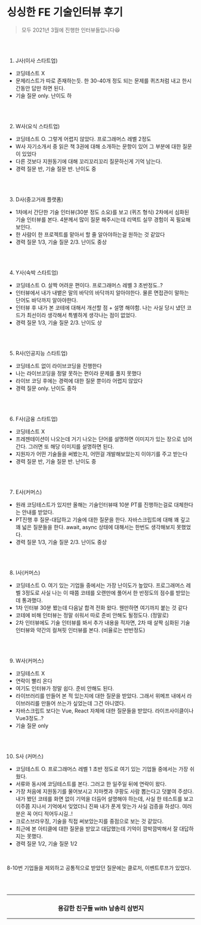 # 싱싱한 FE 기술인터뷰 후기

> 모두 2021년 3월에 진행한 인터뷰들입니다😆

<br />
<br />

1. J사(이사 스타트업)
- 코딩테스트 X
- 문제리스트가 따로 존재하는듯. 한 30-40개 정도 되는 문제를 퀴즈처럼 내고 한시간동안 답만 하면 된다.
- 기술 질문 only. 난이도 하

<br />
<br />

2. W사(요식 스타트업)
- 코딩테스트 O. 그렇게 어렵지 않았다. 프로그래머스 레벨 2정도
- W사 자기소개서 중 읽은 책 3권에 대해 소개하는 문항이 있어 그 부분에 대한 질문이 있었다
- 다른 것보다 지원동기에 대해 꼬리꼬리꼬리 질문하신게 기억 남는다.
- 경력 질문 반, 기술 질문 반. 난이도 중

<br />
<br />

3. D사(중고거래 플랫폼)
- 1차에서 간단한 기술 인터뷰(30분 정도 소요)를 보고 (퀴즈 형식) 2차에서 심화된 기술 인터뷰를 본다. 4분께서 많이 질문 해주시는데 리액트 실무 경험이 꼭 필요해보인다.
- 한 사람이 한 프로젝트를 맡아서 할 줄 알아야하는걸 원하는 것 같았다
- 경력 질문 1/3, 기술 질문 2/3. 난이도 중상

<br />
<br />

4. Y사(숙박 스타트업)
- 코딩테스트 O. 살짝 어려운 편이다. 프로그래머스 레벨 3 초반정도..?
- 인터뷰에서 내가 내뱉은 말의 바닥의 바닥까지 알아야한다. 물론 면접관이 말하는 단어도 바닥까지 알아야한다.
- 인터뷰 후 내가 본 코테에 대해서 개선할 점 + 설명 해야함. 나는 사실 당시 냈던 코드가 최선이라 생각해서 특별하게 생각나는 점이 없었다.
- 경력 질문 1/3, 기술 질문 2/3. 난이도 상

<br />
<br />

5. R사(인공지능 스타트업)
- 코딩테스트 없이 라이브코딩을 진행한다
- 나는 라이브코딩을 정말 못하는 편이라 문제를 풀지 못했다
- 라이브 코딩 후에는 경력에 대한 질문 뿐이라 어렵지 않았다
- 경력 질문 only. 난이도 중하

<br />
<br />

6. F사(금융 스타트업)
- 코딩테스트 X
- 프레젠테이션이 나오는데 거기 나오는 단어를 설명하면 이미지가 있는 장으로 넘어간다. 그러면 또 해당 이미지를 설명하면 된다.
- 지원자가 어떤 기술들을 써봤는지, 어떤걸 개발해보았는지 이야기를 주고 받는다
- 경력 질문 반, 기술 질문 반. 난이도 중

<br />
<br />

7. E사(커머스)
- 원래 코딩테스트가 있지만 올해는 기술인터뷰때 10분 PT를 진행하는걸로 대체한다는 안내를 받았다.
- PT진행 후 질문-대답하고 기술에 대한 질문을 한다. 자바스크립트에 대해 꽤 깊고 꽤 넓은 질문들을 한다. await, async 상태에 대해서는 한번도 생각해보지 못했었다.
- 경력 질문 1/3, 기술 질문 2/3. 난이도 중상

<br />
<br />

8. I사(커머스)
- 코딩테스트 O. 여기 있는 기업들 중에서는 가장 난이도가 높았다. 프로그래머스 레벨 3정도로 사실 나는 이 때쯤 코테를 오랜만에 풀어서 한 반정도의 점수를 받았는데 통과했다.
- 1차 인터뷰 30분 봤는데 다음날 합격 전화 왔다. 웬만하면 여기까지 붙는 것 같다
- 코테에 비해 인터뷰는 정말 쉬워서 따로 준비 안해도 될정도다. (정말로)
- 2차 인터뷰에도 기술 인터뷰를 봐서 추가 내용을 적자면, 2차 때 살짝 심화된 기술 인터뷰와 약간의 컬쳐핏 인터뷰를 본다. (비율로는 반반정도)

<br />
<br />

9. W사(커머스)
- 코딩테스트 X
- 연락이 빨리 온다
- 여기도 인터뷰가 정말 쉽다. 준비 안해도 된다.
- 라이브러리를 만들어 본 적 있는지에 대한 질문을 받았다. 그래서 위메프 내에서 라이브러리를 만들어 쓰는가 싶었는데 그건 아니였다.
- 자바스크립트 보다는 Vue, React 자체에 대한 질문들을 받았다. 라이프사이클이나 Vue3정도..?
- 기술 질문 only

<br />
<br />

10. S사 (커머스)
- 코딩테스트 O. 프로그래머스 레벨 1 초반 정도로 여기 있는 기업들 중에서는 가장 쉬웠다.
- 서류와 동시에 코딩테스트를 본다. 그러고 한 일주일 뒤에 연락이 왔다.
- 가장 처음에 지원동기를 물어보시고 지마켓과 쿠팡도 사람 뽑는다고 덧붙여 주셨다. 내가 봤던 코테를 화면 없이 기억을 더듬어 설명해야 하는데, 사실 한 테스트를 보고 이주쯤 지나서 기억에서 잊었더니 진짜 내가 푼게 맞는가 사실 검증을 하셨다. 여러분은 꼭 어디 적어두시길..!
- 크로스브라우징, 기술을 직접 써보았는지를 중점으로 보는 것 같았다.
- 최근에 본 아티클에 대한 질문을 받았고 대답했는데 기억이 깜박깜박해서 잘 대답하지는 못했다.
- 경력 질문 1/2, 기술 질문 1/2

<br />

8-10번 기업들을 제외하고 공통적으로 받았던 질문에는 클로저, 이벤트루프가 있었다.

<br />
<br />
<div align=center>
  <hr />
    <h3> 용감한 친구들 with 남송리 삼번지 </h3>
  <hr />
</div>